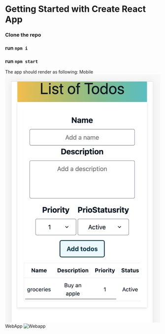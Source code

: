 # Getting Started with Create React App

### Clone the repo
### run `npm i`
### run `npm start`

The app should render as following:
Mobile
![Mobile](./mobile.png?raw=true "mobile")
WebApp
![Webapp](./webapp.pnf?raw=true "webapp")
